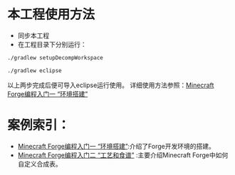 # 本工程使用方法
- 同步本工程
- 在工程目录下分别运行：
```sh
./gradlew setupDecompWorkspace

./gradlew eclipse

```

以上两步完成后便可导入eclipse运行使用。
详细使用方法参照：[Minecraft Forge编程入门一 “环境搭建”](http://www.zqlite.com/2016/01/06/minecraft-primer-1/)

# 案例索引：
- [Minecraft Forge编程入门一 “环境搭建”](http://www.zqlite.com/2016/01/06/minecraft-primer-1/):介绍了Forge开发环境的搭建。
- [Minecraft Forge编程入门二 “工艺和食谱”](https://github.com/ZhangQinglian/Minecraft-Forge-Sample/tree/master/src/main/java/com/zql/mc/zmod/itemstack) :主要介绍Minecraft Forge中如何自定义合成表。
